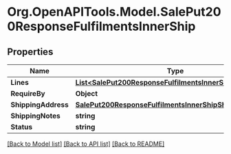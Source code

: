 # Org.OpenAPITools.Model.SalePut200ResponseFulfilmentsInnerShip

## Properties

Name | Type | Description | Notes
------------ | ------------- | ------------- | -------------
**Lines** | [**List&lt;SalePut200ResponseFulfilmentsInnerShipLinesInner&gt;**](SalePut200ResponseFulfilmentsInnerShipLinesInner.md) |  | [optional] 
**RequireBy** | **Object** |  | [optional] 
**ShippingAddress** | [**SalePut200ResponseFulfilmentsInnerShipShippingAddress**](SalePut200ResponseFulfilmentsInnerShipShippingAddress.md) |  | [optional] 
**ShippingNotes** | **string** |  | [optional] 
**Status** | **string** |  | [optional] 

[[Back to Model list]](../README.md#documentation-for-models) [[Back to API list]](../README.md#documentation-for-api-endpoints) [[Back to README]](../README.md)


